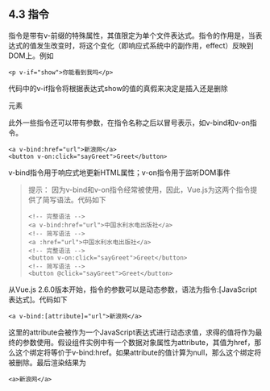 ## 4.3 指令

指令是带有v-前缀的特殊属性，其值限定为单个文件表达式。指令的作用是，当表达式的值发生改变时，将这个变化（即响应式系统中的副作用，effect）反映到DOM上。例如
```
<p v-if="show">你能看到我吗</p>
```
代码中的v-if指令将根据表达式show的值的真假来决定是插入还是删除<p>元素

此外一些指令还可以带有参数，在指令名称之后以冒号表示，如v-bind和v-on指令。
```
<a v-bind:href="url">新浪网</a>
<button v-on:click="sayGreet">Greet</button>
```
v-bind指令用于响应式地更新HTML属性；v-on指令用于监听DOM事件

>提示：
>因为v-bind和v-on指令经常被使用，因此，Vue.js为这两个指令提供了简写语法。代码如下
>```
><!-- 完整语法 -->
><a v-bind:href="url">中国水利水电出版社</a>
><!-- 简写语法 -->
><a :href="url">中国水利水电出版社</a>
><!-- 完整语法 -->
><button v-on:click="sayGreet">Greet</button>
><!-- 简写语法 -->
><button @click="sayGreet">Greet</button>
>```

从Vue.js 2.6.0版本开始，指令的参数可以是动态参数，语法为指令:[JavaScript表达式]。代码如下
```
<a v-bind:[attribute]="url">新浪网</a>
```
这里的attribute会被作为一个JavaScript表达式进行动态求值，求得的值将作为最终的参数使用。假设组件实例中有一个数据对象属性为attribute，其值为href，那么这个绑定将等价于v-bind:href。如果attribute的值计算为null，那么这个绑定将被删除。最后渲染结果为
```
<a>新浪网</a>
```

